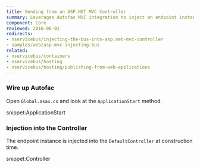 ```yaml
---
title: Sending from an ASP.NET MVC Controller
summary: Leverages Autofac MVC integration to inject an endpoint instance into MVC Controllers.
component: Core
reviewed: 2016-06-01
redirects:
- nservicebus/injecting-the-bus-into-asp.net-mvc-controller
- samples/web/asp-mvc-injecting-bus
related:
- nservicebus/containers
- nservicebus/hosting
- nservicebus/hosting/publishing-from-web-applications
---
```



### Wire up Autofac

Open `Global.asax.cs` and look at the `ApplicationStart` method.

snippet:ApplicationStart


### Injection into the Controller

The endpoint instance is injected into the `DefaultController` at construction time.

snippet:Controller